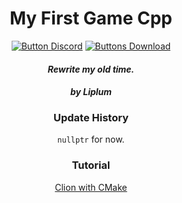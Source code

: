 <div align="center">

# My First Game Cpp

[![Button Discord]][Discord]
[![Buttons Download]][Download]

#### *Rewrite my old time.*
#### *by Liplum*

### Update History

`nullptr` for now.

### Tutorial

[Clion with CMake](https://www.jetbrains.com/help/clion/quick-cmake-tutorial.html)
</div>

<!----------------------------------------------------------------------------->

[Discord]: https://discord.gg/PDwyxM3waw

[Download]: https://github.com/liplum/MyFirstGameCpp/releases/latest

[Button Discord]: https://img.shields.io/discord/937228972041842718?color=454fc1&label=Discord&logo=Discord&style=for-the-badge&logoColor=white&labelColor=5865F2

[Buttons Download]: https://img.shields.io/github/downloads/liplum/MyFirstGameCpp/total?color=023a46&label=Download&logo=docusign&logoColor=white&style=for-the-badge&labelColor=034e5e
